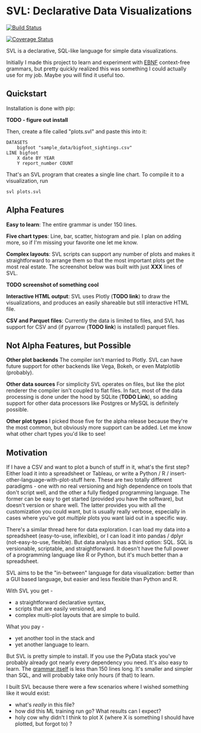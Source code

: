 # SVL: Declarative Data Visualizations

[![Build Status](https://travis-ci.org/timothyrenner/svl.svg?branch=master)](https://travis-ci.org/timothyrenner/svl)

[![Coverage Status](https://coveralls.io/repos/github/timothyrenner/svl/badge.svg?branch=master)](https://coveralls.io/github/timothyrenner/svl?branch=master)

SVL is a declarative, SQL-like language for simple data visualizations.

Initially I made this project to learn and experiment with [EBNF](https://en.wikipedia.org/wiki/Extended_Backus%E2%80%93Naur_form) context-free grammars, but pretty quickly realized this was something I could actually use for my job.
Maybe you will find it useful too.

## Quickstart

Installation is done with pip:

**TODO - figure out install**


Then, create a file called "plots.svl" and paste this into it:

```
DATASETS 
    bigfoot "sample_data/bigfoot_sightings.csv"
LINE bigfoot 
    X date BY YEAR 
    Y report_number COUNT
```

That's an SVL program that creates a single line chart.
To compile it to a visualization, run

```
svl plots.svl
```

## Alpha Features

**Easy to learn**: The entire grammar is under 150 lines.

**Five chart types**: Line, bar, scatter, histogram and pie. I plan on adding more, so if I'm missing your favorite one let me know.

**Complex layouts**: SVL scripts can support any number of plots and makes it straightforward to arrange them so that the most important plots get the most real estate.
The screenshot below was built with just **XXX** lines of SVL.

**TODO screenshot of something cool**

**Interactive HTML output**: SVL uses Plotly (**TODO link**) to draw the visualizations, and produces an easily shareable but still interactive HTML file.

**CSV and Parquet files**: Currently the data is limited to files, and SVL has support for CSV and (if pyarrow (**TODO link**) is installed) parquet files.

## Not Alpha Features, but Possible

**Other plot backends** The compiler isn't married to Plotly.
SVL can have future support for other backends like Vega, Bokeh, or even Matplotlib (probably).

**Other data sources** For simplicity SVL operates on files, but like the plot renderer the compiler isn't coupled to flat files.
In fact, most of the data processing is done under the hood by SQLite (**TODO Link**), so adding support for other data processors like Postgres or MySQL is definitely possible.

**Other plot types** I picked those five for the alpha release because they're the most common, but obviously more support can be added. Let me know what other chart types you'd like to see!

## Motivation

If I have a CSV and want to plot a bunch of stuff in it, what's the first step?
Either load it into a spreadsheet or Tableau, or write a Python / R / insert-other-language-with-plot-stuff here.
These are two totally different paradigms - one with no real versioning and high dependence on tools that don't script well, and the other a fully fledged programming language.
The former can be easy to get started (provided you have the software), but doesn't version or share well.
The latter provides you with all the customization you could want, but is usually really verbose, especially in cases where you've got _multiple_ plots you want laid out in a specific way.

There's a similar thread here for data exploration.
I can load my data into a spreadsheet (easy-to-use, inflexible), or I can load it into pandas / dplyr (not-easy-to-use, flexible).
But data analysis has a third option: SQL.
SQL is versionable, scriptable, and straightforward.
It doesn't have the full power of a programming language like R or Python, but it's much better than a spreadsheet.

SVL aims to be the "in-between" language for data visualization: better than a GUI based language, but easier and less flexible than Python and R.

With SVL you get -

* a straightforward declarative syntax,
* scripts that are easily versioned, and
* complex multi-plot layouts that are simple to build.

What you pay - 

* yet another tool in the stack and
* yet another language to learn.

But SVL is pretty simple to install.
If you use the PyData stack you've probably already got nearly every dependency you need.
It's also easy to learn.
The [grammar itself](https://github.com/timothyrenner/svl/blob/master/resources/svl.lark) is less than 150 lines long.
It's smaller and simpler than SQL, and will probably take only hours (if that) to learn.

I built SVL because there were a few scenarios where I wished something like it would exist:

* what's _really_ in this file?
* how did this ML training run go? What results can I expect?
* holy cow why didn't I think to plot X (where X is something I should have plotted, but forgot to) ?